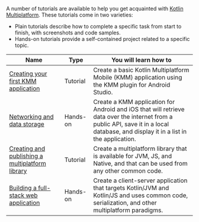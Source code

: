 [//]: # (title: Tutorials for Kotlin Multiplatform)

A number of tutorials are available to help you get acquainted with [Kotlin Multiplatform](mpp-intro.md). These tutorials come in two varieties:

* Plain tutorials describe how to complete a specific task from start to finish, with screenshots and code samples.
* Hands-on tutorials provide a self-contained project related to a specific topic.

| Name | Type | You will learn how to |
|------|------|---------------------|
| [Creating your first KMM application](https://kotlinlang.org/docs/mobile/create-first-app.html) | Tutorial | Create a basic Kotlin Multiplatform Mobile (KMM) application using the KMM plugin for Android Studio. |
| [Networking and data storage](https://play.kotlinlang.org/hands-on/Networking%20and%20Data%20Storage%20with%20Kotlin%20Multiplatfrom%20Mobile/) | Hands-on | Create a KMM application for Android and iOS that will retrieve data over the internet from a public API, save it in a local database, and display it in a list in the application.|
| [Creating and publishing a multiplatform library](multiplatform-library.md) | Tutorial | Create a multiplatform library that is available for JVM, JS, and Native, and that can be used from any other common code. |
| [Building a full-stack web application](https://play.kotlinlang.org/hands-on/Full%20Stack%20Web%20App%20with%20Kotlin%20Multiplatform/) | Hands-on | Create a client-server application that targets Kotlin/JVM and Kotlin/JS and uses common code, serialization, and other multiplatform paradigms.|

